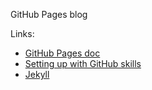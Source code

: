 GitHub Pages blog

Links:
* [GitHub Pages doc](https://docs.github.com/en/pages/getting-started-with-github-pages/about-github-pages)
* [Setting up with GitHub skills ](./_setup.md)
* [Jekyll](https://github.com/jekyll)